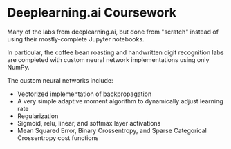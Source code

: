 # Deeplearning.ai Coursework

Many of the labs from deeplearning.ai, but done from "scratch" instead of using their mostly-complete Jupyter notebooks.

In particular, the coffee bean roasting and handwritten digit recognition labs are completed with custom neural network implementations using only NumPy.

The custom neural networks include:
* Vectorized implementation of backpropagation
* A very simple adaptive moment algorithm to dynamically adjust learning rate
* Regularization
* Sigmoid, relu, linear, and softmax layer activations
* Mean Squared Error, Binary Crossentropy, and Sparse Categorical Crossentropy cost functions
